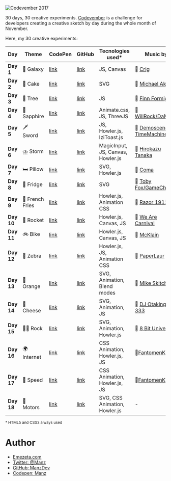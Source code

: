 ![Codevember 2017](codevember-logo.gif)

30 days, 30 creative experiments. [Codevember](http://codevember.xyz/) is a challenge for developers creating a creative sketch by day during the whole month of November.

Here, my 30 creative experiments:

| Day | Theme | CodePen | GitHub | Tecnologies used* | Music by |
|-----|-------|--------------|-------------|-------------------|----------|
| **Day 1** | 🌌 Galaxy | [link](https://codepen.io/manz/pen/KypYmz) | [link](https://manzdev.github.io/codevember2017/day-1/) | JS, Canvas | 🎵 [Crig](https://soundcloud.com/crig-1) |
| **Day 2** | 🎂 Cake | [link](https://codepen.io/manz/pen/vWNrdE) | [link](https://manzdev.github.io/codevember2017/day-2/) | SVG | 🎵 [Michael Aker](https://soundcloud.com/michael-manotas)  |
| **Day 3** | 🌲 Tree | [link](https://codepen.io/manz/pen/bYEvoL) | [link](https://manzdev.github.io/codevember2017/day-3/) | JS | 🎵 [Finn Formiga](https://soundcloud.com/finn-formiga) |
| **Day 4** | 💎 Sapphire | [link](https://codepen.io/manz/pen/zPqvmg) | [link](https://manzdev.github.io/codevember2017/day-4/) | Animate.css, JS, ThreeJS | 🎵 [WillRock/DaMonz](http://mirrorimage.ocremix.org/) |
| **Day 5** | 🗡 Sword | [link](https://codepen.io/manz/pen/wPGQjq) | [link](https://manzdev.github.io/codevember2017/day-5/) | JS, Howler.js, IziToast.js | 🎵 [Demoscene TimeMachine](https://soundcloud.com/demoscenetimemachine/power-up) |
| **Day 6** | ⛈️ Storm | [link](https://codepen.io/manz/full/WXxxZE) | [link](https://manzdev.github.io/codevember2017/day-6/) | MagicInput, JS, Canvas, Howler.js | 🎵 [Hirokazu Tanaka](https://www.youtube.com/watch?v=TpbTnufHqnI) |
| **Day 7** | 🛏️ Pillow | [link](https://codepen.io/manz/full/YEWmGG/) | [link](https://manzdev.github.io/codevember2017/day-7/) | SVG, Howler.js | 🎵 [Coma](https://soundcloud.com/scene_music/skogens-djur-014) |
| **Day 8** | 🍦 Fridge | [link](https://codepen.io/manz/full/EbNjWy/) | [link](https://manzdev.github.io/codevember2017/day-8/) | SVG | 🎵 [Toby Fox/GameChops](https://soundcloud.com/gamechops/spooktune-chiptune) |
| **Day 9** | 🍟 French Fries | [link](https://codepen.io/manz/pen/eeBPaz) | [link](https://manzdev.github.io/codevember2017/day-9/) | Howler.js, Animation CSS | 🎵 [Razor 1911](https://soundcloud.com/dailychiptune/razor1911-starcraft-2-wings-of-liberty-crack) |
| **Day 10** | 🚀 Rocket | [link](https://codepen.io/manz/pen/vWgrwp) | [link](https://manzdev.github.io/codevember2017/day-10/) | Howler.js, Canvas, JS | 🎵 [We Are Carnival](https://www.youtube.com/watch?v=87U-eKOAmyQ) |
| **Day 11** | 🚲 Bike | [link](https://codepen.io/manz/pen/NwjPJd) | [link](https://manzdev.github.io/codevember2017/day-11/) | Howler.js, Canvas, JS | 🎵 [McKlain](https://soundcloud.com/mcklain/the-grid-amstrad) |
| **Day 12** | 🦓 Zebra | [link](https://codepen.io/manz/pen/LOyrMp/) | [link](https://manzdev.github.io/codevember2017/day-12/) | Howler.js, JS, Animation CSS | 🎵 [PaperLaur](https://soundcloud.com/paperlaur/hello-happier-times) |
| **Day 13** | 🍊 Orange | [link](https://codepen.io/manz/pen/jawyyQ) | [link](https://manzdev.github.io/codevember2017/day-13/) | SVG, Animation, Blend modes | 🎵 [Mike Skitch](https://soundcloud.com/skitchstudio/naru-embracing-the-pulse-remix-from-ori-and-the-blind-forest) |
| **Day 14** | 🧀 Cheese | [link](https://codepen.io/manz/pen/jawjgo) | [link](https://manzdev.github.io/codevember2017/day-14/) | SVG, Animation, JS | 🎵 [DJ Otaking 333](https://soundcloud.com/marquinho-otaking-433341461/2001-a-space-odyssey) |
| **Day 15** | 🤘🏽 Rock | [link](https://codepen.io/manz/pen/LOzVrM) | [link](https://manzdev.github.io/codevember2017/day-15/) | SVG, Animation, Howler.js | 🎵 [8 Bit Universe](https://8bituniverse.bandcamp.com/track/du-hast-8-bit-tribute-to-rammstein) |
| **Day 16** | 🌍 Internet | [link](https://codepen.io/manz/pen/JOOYNV) | [link](https://manzdev.github.io/codevember2017/day-16/) | CSS Animation, Howler.js, JS | 🎵[FantomenK](https://soundcloud.com/fantomenk/dischipo-2009) |
| **Day 17** | 🐌 Speed | [link](https://codepen.io/manz/pen/WXdbBP) | [link](https://manzdev.github.io/codevember2017/day-17/) | CSS Animation, Howler.js, JS | 🎵[FantomenK](https://soundcloud.com/fantomenk/fantomenk-playing-with-power) |
| **Day 18** | 🚗 Motors | [link](https://codepen.io/manz/pen/oopwBJ) | [link](https://manzdev.github.io/codevember2017/day-18/) | SVG, CSS Animation, Howler.js | - |

<small>* HTML5 and CSS3 always used</small>



# Author

- [Emezeta.com](https://www.emezeta.com/)
- [Twitter: @Manz](https://twitter.com/Manz)
- [GitHub: ManzDev](https://github.com/ManzDev)
- [Codepen: Manz](https://codepen.io/Manz)

